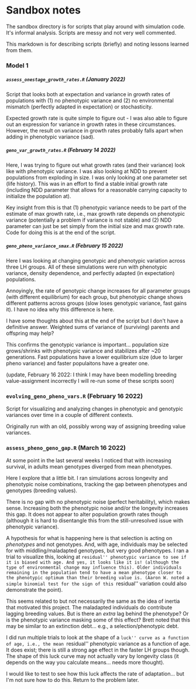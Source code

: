 # Sandbox notes

The sandbox directory is for scripts that play around with simulation code. It's informal analysis. Scripts are messy and not very well commented.

This markdown is for describing scripts (briefly) and noting lessons learned from them.

### Model 1

##### `assess_onestage_growth_rates.R` (January 2022)

Script that looks both at expectation and variance in growth rates of populations with (1) no phenotypic variance and (2) no environmental mismatch (perfectly adapted in expectation) or stochasticity.

Expected growth rate is quite simple to figure out - I was also able to figure out an expression for variance in growth rates in these circumstances. However, the result on variance in growth rates probably falls apart when adding in phenotypic variance (sad). 

##### `geno_var_growth_rates.R` (February 14 2022)

Here, I was trying to figure out what growth rates (and their variance) look like with phenotypic variance. I was also looking at NDD to prevent populations from exploding in size. I was only looking at one parameter set (life history). This was in an effort to find a stable initial growth rate (including NDD parameter that allows for a reasonable carrying capacity to initialize the population at).

Key insight from this is that (1) phenotypic variance needs to be part of the estimate of max growth rate, i.e., max growth rate depends on phenotypic variance (potentially a problem if variance is not stable) and (2) NDD parameter can just be set simply from the initial size and max growth rate. Code for doing this is at the end of the script.

##### `geno_pheno_variance_smax.R` (February 15 2022)

Here I was looking at changing genotypic and phenotypic variation across three LH groups. All of these simulations were run with phenotypic variance, density dependence, and perfectly adapted (in expectation) populations.

Annoyingly, the rate of genotypic change increases for all parameter groups (with different equilibrium) for each group, but phenotypic change shows different patterns across groups (slow loses genotypic variance, fast gains it). I have no idea why this difference is here.

I have some thoughts about this at the end of the script but I don't have a definitive answer. Weighted sums of variance of (surviving) parents and offspring may help? 

This confirms the genotypic variance is important... population size grows/shrinks with phenotypic variance and stabilizes after ~20 generations. Fast populations have a lower equilibrium size (due to larger pheno variance) and faster populaitons have a greater one.

(update, February 16 2022: I think I may have been modelling breeding value-assignment incorrectly
I will re-run some of these scripts soon)

### `evolving_geno_pheno_vars.R` (February 16 2022)

Script for visualizing and analyzing changes in phenotypic and genotypic variances over time in a couple of different contexts.

Originally run with an old, possibly wrong way of assigning breeding value variances.

### `assess_pheno_geno_gap.R` (March 16 2022)

At some point in the last several weeks I noticed that with increasing survival, in adults mean genotypes diverged from mean phenotypes.

Here I explore that a little bit. I ran simulations across longevity and phenotypic noise combinations, tracking the gap between phenotypes and genotypes (breeding values).

There is no gap with no phenotypic noise (perfect heritability), which makes sense.
Increasing both the phenotypic noise and/or the longevity increases this gap.
It does not appear to alter population growth rates though (although it is hard to disentangle this from the still-unresolved issue with phenotypic variance).

A hypothesis for what is happening here is that selection is acting on *phenotypes* and not genotypes.
And, with age, individuals may be selected for with middling/maladapted genotypes, but very good phenotypes.
I ran a trial to visualize this, looking at ``residual'' phenotypic variance to see if it is biased with age.
And yes, it looks like it is! (although the type of environmental change may influence this).
Older individuals remaining in the population tend to have a mean phenotype closer to the phenotypic optimum than their breeding value is.
(Aaron W. noted a simple binomial test for the sign of this ``residual'' variation could also demonstrate the point).

This seems related to but not necessarily the same as the idea of inertia that motivated this project.
The maladapted individuals do contribute lagging breeding values.
But is there an *extra* lag behind the phenotype? Or is the phenotypic variance masking some of this effect?
Brett noted that this may be similar to an extinction debt... e.g., a selection/phenotypic debt.

I did run multiple trials to look at the shape of a ``luck'' curve as a function of age,
i.e., the mean ``residual'' phenotypic variance as a function of age.
It does exist; there is still a strong age effect in the faster LH groups though.
The shape of this luck curve may not actually vary by longevity class
(it depends on the way you calculate means... needs more thought).

I would like to test to see how this luck affects the rate of adaptation... but I'm not sure how to do this.
Return to the problem later.


